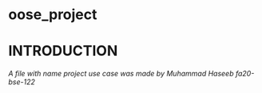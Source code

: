 # oose_project
# INTRODUCTION
######  A  file with name project use case was made by Muhammad Haseeb fa20-bse-122
